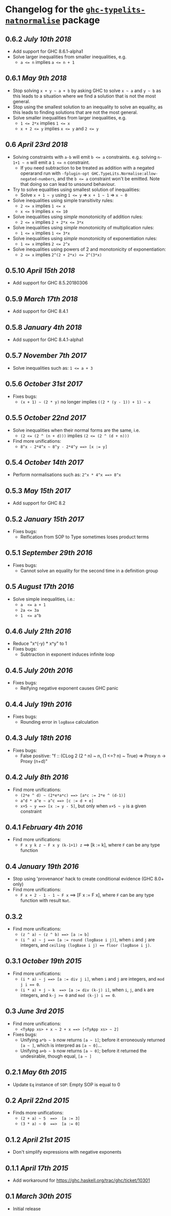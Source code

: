 # Changelog for the [`ghc-typelits-natnormalise`](http://hackage.haskell.org/package/ghc-typelits-natnormalise) package

## 0.6.2 *July 10th 2018*
* Add support for GHC 8.6.1-alpha1
* Solve larger inequalities from smaller inequalities, e.g.
  * `a <= n` implies `a <= n + 1`

## 0.6.1 *May 9th 2018*
* Stop solving `x + y ~ a + b` by asking GHC to solve `x ~ a` and `y ~ b` as
  this leads to a situation where we find a solution that is not the most
  general.
* Stop using the smallest solution to an inequality to solve an equality, as
  this leads to finding solutions that are not the most general.
* Solve smaller inequalities from larger inequalities, e.g.
  * `1 <= 2*x` implies `1 <= x`
  * `x + 2 <= y` implies `x <= y` and `2 <= y`

## 0.6 *April 23rd 2018*
* Solving constraints with `a-b` will emit `b <= a` constraints. e.g. solving
  `n-1+1 ~ n` will emit a `1 <= n` constraint.
  * If you need subtraction to be treated as addition with a negated operarand
    run with `-fplugin-opt GHC.TypeLits.Normalise:allow-negated-numbers`, and
    the `b <= a` constraint won't be emitted. Note that doing so can lead to
    unsound behaviour.
* Try to solve equalities using smallest solution of inequalities:
  * Solve `x + 1 ~ y` using `1 <= y` => `x + 1 ~ 1` => `x ~ 0`
* Solve inequalities using simple transitivity rules:
  * `2 <= x` implies `1 <= x`
  * `x <= 9` implies `x <= 10`
* Solve inequalities using _simple_ monotonicity of addition rules:
  * `2 <= x` implies `2 + 2*x <= 3*x`
* Solve inequalities using _simple_ monotonicity of multiplication rules:
  * `1 <= x` implies `1 <= 3*x`
* Solve inequalities using _simple_ monotonicity of exponentiation rules:
  * `1 <= x` implies `2 <= 2^x`
* Solve inequalities using powers of 2 and monotonicity of exponentiation:
  * `2 <= x` implies `2^(2 + 2*x) <= 2^(3*x)`

## 0.5.10 *April 15th 2018*
* Add support for GHC 8.5.20180306

## 0.5.9 *March 17th 2018*
* Add support for GHC 8.4.1

## 0.5.8 *January 4th 2018*
* Add support for GHC 8.4.1-alpha1

## 0.5.7 *November 7th 2017*
* Solve inequalities such as: `1 <= a + 3`

## 0.5.6 *October 31st 2017*
* Fixes bugs:
  * `(x + 1) ~ (2 * y)` no longer implies `((2 * (y - 1)) + 1) ~ x`

## 0.5.5 *October 22nd 2017*
* Solve inequalities when their normal forms are the same, i.e.
  * `(2 <= (2 ^ (n + d)))` implies `(2 <= (2 ^ (d + n)))`
* Find more unifications:
  * `8^x - 2*4^x ~ 8^y - 2*4^y ==> [x := y]`

## 0.5.4 *October 14th 2017*
* Perform normalisations such as: `2^x * 4^x ==> 8^x`

## 0.5.3 *May 15th 2017*
* Add support for GHC 8.2

## 0.5.2 *January 15th 2017*
* Fixes bugs:
  * Reification from SOP to Type sometimes loses product terms

## 0.5.1 *September 29th 2016*
* Fixes bugs:
  * Cannot solve an equality for the second time in a definition group

## 0.5 *August 17th 2016*
* Solve simple inequalities, i.e.:
  * `a  <= a + 1`
  * `2a <= 3a`
  * `1  <= a^b`

## 0.4.6 *July 21th 2016*
* Reduce "x^(-y) * x^y" to 1
* Fixes bugs:
  * Subtraction in exponent induces infinite loop

## 0.4.5 *July 20th 2016*
* Fixes bugs:
  * Reifying negative exponent causes GHC panic

## 0.4.4 *July 19th 2016*
* Fixes bugs:
  * Rounding error in `logBase` calculation

## 0.4.3 *July 18th 2016*
* Fixes bugs:
  * False positive: "f :: (CLog 2 (2 ^ n) ~ n, (1 <=? n) ~ True) => Proxy n -> Proxy (n+d)"

## 0.4.2 *July 8th 2016*
* Find more unifications:
  * `(2*e ^ d) ~ (2*e*a*c) ==> [a*c := 2*e ^ (d-1)]`
  * `a^d * a^e ~ a^c ==> [c := d + e]`
  * `x+5 ~ y ==> [x := y - 5]`, but only when `x+5 ~ y` is a given constraint

## 0.4.1 *February 4th 2016*
* Find more unifications:
  * `F x y k z ~ F x y (k-1+1) z` ==> [k := k], where `F` can be any type function

## 0.4 *January 19th 2016*
* Stop using 'provenance' hack to create conditional evidence (GHC 8.0+ only)
* Find more unifications:
  * `F x + 2 - 1 - 1 ~ F x` ==> [F x := F x], where `F` can be any type function with result `Nat`.

## 0.3.2
* Find more unifications:
  * `(z ^ a) ~ (z ^ b) ==> [a := b]`
  * `(i ^ a) ~ j ==> [a := round (logBase i j)]`, when `i` and `j` are integers, and `ceiling (logBase i j) == floor (logBase i j)`.

## 0.3.1 *October 19th 2015*
* Find more unifications:
  * `(i * a) ~ j ==> [a := div j i]`, when `i` and `j` are integers, and `mod j i == 0`.
  * `(i * a) + j ~ k  ==> [a := div (k-j) i]`, when `i`, `j`, and `k` are integers, and `k-j >= 0` and `mod (k-j) i == 0`.

## 0.3 *June 3rd 2015*
* Find more unifications:
  * `<TyApp xs> + x ~ 2 + x ==> [<TyApp xs> ~ 2]`
* Fixes bugs:
  * Unifying `a*b ~ b` now returns `[a ~ 1]`; before it erroneously returned `[a ~ ]`, which is interpred as `[a ~ 0]`...
  * Unifying `a+b ~ b` now returns `[a ~ 0]`; before it returned the undesirable, though equal, `[a ~ ]`

## 0.2.1 *May 6th 2015*
* Update `Eq` instance of `SOP`: Empty SOP is equal to 0

## 0.2 *April 22nd 2015*
* Finds more unifications:
  * `(2 + a) ~ 5  ==>  [a := 3]`
  * `(3 * a) ~ 0  ==>  [a := 0]`

## 0.1.2 *April 21st 2015*
* Don't simplify expressions with negative exponents

## 0.1.1 *April 17th 2015*
* Add workaround for https://ghc.haskell.org/trac/ghc/ticket/10301

## 0.1 *March 30th 2015*
* Initial release
